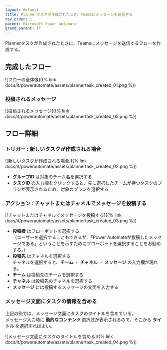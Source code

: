 ```yaml
---
layout: default
title: Plannerタスクが作成されたとき、Teamsにメッセージを送信する
nav_order: 1
parent: Microsoft Power Automate
grand_parent: IT
---
```


Plannerタスクが作成されたときに、Teamsにメッセージを送信するフローを作成する。

## 完成したフロー

![フローの全体像]({% link docs/it/powerautomate/assets/plannertask_created_01.png %})

### 投稿されるメッセージ

![投稿されるメッセージ]({% link docs/it/powerautomate/assets/plannertask_created_05.png %})

## フロー詳細

### トリガー : 新しいタスクが作成される場合

![新しいタスクが作成される場合]({% link docs/it/powerautomate/assets/plannertask_created_02.png %})

- **グループID** は対象のチーム名を選択する  
- **タスクID** の入力欄をクリックすると、先に選択したチームが持つタスクのプランが表示されるため、対象のプランを選択する

### アクション : チャットまたはチャネルでメッセージを投稿する

![チャットまたはチャネルでメッセージを投稿する]({% link docs/it/powerautomate/assets/plannertask_created_03.png %})

- **投稿者** はフローボットを選択する  
（ユーザーを選択することもできるが、「Power Automateが投稿したメッセージである」ということを示すためにフローボットを選択することをお勧めする。）
- **投稿先** はチャネルを選択する  
チャネルを選択すると、**チーム** ・ **チャネル** ・ **メッセージ** の入力欄が現れる。
- **チーム** は投稿先のチームを選択する
- **チャネル** は投稿先のチャネルを選択する
- **メッセージ** には投稿するメッセージの文面を入力する

### メッセージ文面にタスクの情報を含める

上記の例では、メッセージ文面にタスクのタイトルを含めている。  
メッセージ入力時に **動的なコンテンツ** 選択肢が表示されるので、そこから **タイトル** を選択すればよい。

![メッセージ文面にタスクのタイトルを含める]({% link docs/it/powerautomate/assets/plannertask_created_04.png %})